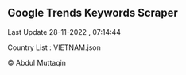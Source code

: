 

## Google Trends Keywords Scraper 
 
Last Update 28-11-2022 , 07:14:44

Country List :
VIETNAM.json



© Abdul Muttaqin 
